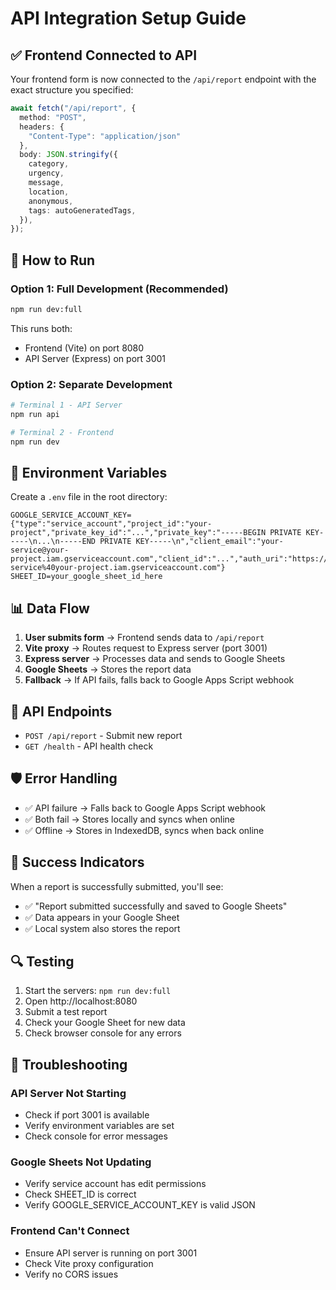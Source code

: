 # API Integration Setup Guide

## ✅ Frontend Connected to API

Your frontend form is now connected to the `/api/report` endpoint with the exact structure you specified:

```typescript
await fetch("/api/report", {
  method: "POST",
  headers: {
    "Content-Type": "application/json"
  },
  body: JSON.stringify({
    category,
    urgency,
    message,
    location,
    anonymous,
    tags: autoGeneratedTags,
  }),
});
```

## 🚀 How to Run

### Option 1: Full Development (Recommended)
```bash
npm run dev:full
```
This runs both:
- Frontend (Vite) on port 8080
- API Server (Express) on port 3001

### Option 2: Separate Development
```bash
# Terminal 1 - API Server
npm run api

# Terminal 2 - Frontend
npm run dev
```

## 🔧 Environment Variables

Create a `.env` file in the root directory:

```env
GOOGLE_SERVICE_ACCOUNT_KEY={"type":"service_account","project_id":"your-project","private_key_id":"...","private_key":"-----BEGIN PRIVATE KEY-----\n...\n-----END PRIVATE KEY-----\n","client_email":"your-service@your-project.iam.gserviceaccount.com","client_id":"...","auth_uri":"https://accounts.google.com/o/oauth2/auth","token_uri":"https://oauth2.googleapis.com/token","auth_provider_x509_cert_url":"https://www.googleapis.com/oauth2/v1/certs","client_x509_cert_url":"https://www.googleapis.com/robot/v1/metadata/x509/your-service%40your-project.iam.gserviceaccount.com"}
SHEET_ID=your_google_sheet_id_here
```

## 📊 Data Flow

1. **User submits form** → Frontend sends data to `/api/report`
2. **Vite proxy** → Routes request to Express server (port 3001)
3. **Express server** → Processes data and sends to Google Sheets
4. **Google Sheets** → Stores the report data
5. **Fallback** → If API fails, falls back to Google Apps Script webhook

## 🔄 API Endpoints

- `POST /api/report` - Submit new report
- `GET /health` - API health check

## 🛡️ Error Handling

- ✅ API failure → Falls back to Google Apps Script webhook
- ✅ Both fail → Stores locally and syncs when online
- ✅ Offline → Stores in IndexedDB, syncs when back online

## 🎯 Success Indicators

When a report is successfully submitted, you'll see:
- ✅ "Report submitted successfully and saved to Google Sheets"
- ✅ Data appears in your Google Sheet
- ✅ Local system also stores the report

## 🔍 Testing

1. Start the servers: `npm run dev:full`
2. Open http://localhost:8080
3. Submit a test report
4. Check your Google Sheet for new data
5. Check browser console for any errors

## 🚨 Troubleshooting

### API Server Not Starting
- Check if port 3001 is available
- Verify environment variables are set
- Check console for error messages

### Google Sheets Not Updating
- Verify service account has edit permissions
- Check SHEET_ID is correct
- Verify GOOGLE_SERVICE_ACCOUNT_KEY is valid JSON

### Frontend Can't Connect
- Ensure API server is running on port 3001
- Check Vite proxy configuration
- Verify no CORS issues 